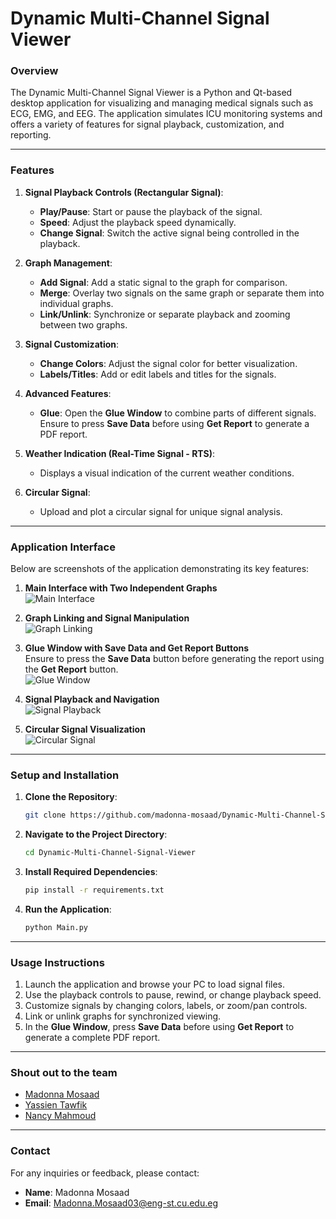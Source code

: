 # Dynamic Multi-Channel Signal Viewer

### **Overview**
The Dynamic Multi-Channel Signal Viewer is a Python and Qt-based desktop application for visualizing and managing medical signals such as ECG, EMG, and EEG. The application simulates ICU monitoring systems and offers a variety of features for signal playback, customization, and reporting.

---

### **Features**

1. **Signal Playback Controls (Rectangular Signal)**:
   - **Play/Pause**: Start or pause the playback of the signal.
   - **Speed**: Adjust the playback speed dynamically.
   - **Change Signal**: Switch the active signal being controlled in the playback.

2. **Graph Management**:
   - **Add Signal**: Add a static signal to the graph for comparison.
   - **Merge**: Overlay two signals on the same graph or separate them into individual graphs.
   - **Link/Unlink**: Synchronize or separate playback and zooming between two graphs.

3. **Signal Customization**:
   - **Change Colors**: Adjust the signal color for better visualization.
   - **Labels/Titles**: Add or edit labels and titles for the signals.

4. **Advanced Features**:
   - **Glue**: Open the **Glue Window** to combine parts of different signals. Ensure to press **Save Data** before using **Get Report** to generate a PDF report.

5. **Weather Indication (Real-Time Signal - RTS)**:
   - Displays a visual indication of the current weather conditions.

6. **Circular Signal**:
   - Upload and plot a circular signal for unique signal analysis.

---

### **Application Interface**
Below are screenshots of the application demonstrating its key features:

1. **Main Interface with Two Independent Graphs**  
   ![Main Interface](https://github.com/user-attachments/assets/2c6bc2bf-5924-4e73-aaf0-e1a3b51f33ba)

2. **Graph Linking and Signal Manipulation**  
   ![Graph Linking](https://github.com/user-attachments/assets/f8afb6e1-5fb5-4b46-b0bb-be5f1eb6881e)

3. **Glue Window with Save Data and Get Report Buttons**  
   Ensure to press the **Save Data** button before generating the report using the **Get Report** button.  
   ![Glue Window](https://github.com/user-attachments/assets/fdaed8a2-22a7-49a9-b5a9-c7657e8f59dd)

4. **Signal Playback and Navigation**  
   ![Signal Playback](https://github.com/user-attachments/assets/1ab3a206-43c6-476d-a454-d6587a470e0c)

5. **Circular Signal Visualization**  
   ![Circular Signal](https://github.com/user-attachments/assets/14a29bca-8649-40a0-846c-0d7f23d1ea7d)

---

### **Setup and Installation**
1. **Clone the Repository**:
   ```bash
   git clone https://github.com/madonna-mosaad/Dynamic-Multi-Channel-Signal-Viewer.git
   ```
2. **Navigate to the Project Directory**:
   ```bash
   cd Dynamic-Multi-Channel-Signal-Viewer
   ```
3. **Install Required Dependencies**:
   ```bash
   pip install -r requirements.txt
   ```
4. **Run the Application**:
   ```bash
   python Main.py
   ```

---

### **Usage Instructions**
1. Launch the application and browse your PC to load signal files.
2. Use the playback controls to pause, rewind, or change playback speed.
3. Customize signals by changing colors, labels, or zoom/pan controls.
4. Link or unlink graphs for synchronized viewing.
5. In the **Glue Window**, press **Save Data** before using **Get Report** to generate a complete PDF report.

---

### **Shout out to the team**

- [Madonna Mosaad](https://github.com/madonna-mosaad)
- [Yassien Tawfik](https://github.com/YassienTawfikk)
- [Nancy Mahmoud](https://github.com/nancymahmoud1)
---

### **Contact**
For any inquiries or feedback, please contact:
- **Name**: Madonna Mosaad
- **Email**: Madonna.Mosaad03@eng-st.cu.edu.eg
